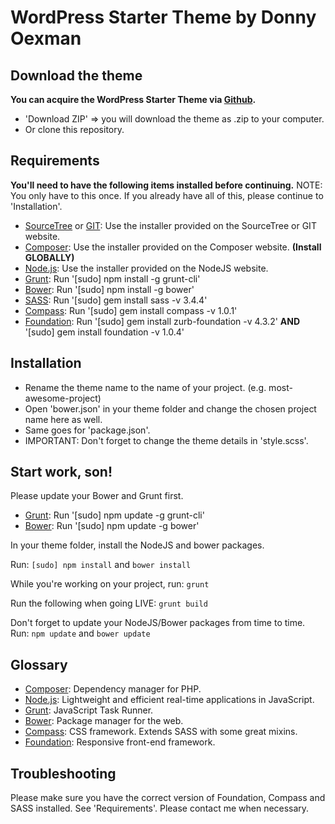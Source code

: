 # WordPress Starter Theme by Donny Oexman

## Download the theme

**You can acquire the WordPress Starter Theme via [Github](https://github.com/DonnyOexman/WordPress-Starter-Theme).**

  * 'Download ZIP' => you will download the theme as .zip to your computer.
  * Or clone this repository.

## Requirements

**You'll need to have the following items installed before continuing.** NOTE: You only have to this once. If you already have all of this, please continue to 'Installation'.

  * [SourceTree](http://sourcetreeapp.com/) or [GIT](http://git-scm.com/downloads/): Use the installer provided on the SourceTree or GIT website.
  * [Composer](https://getcomposer.org/): Use the installer provided on the Composer website. **(Install GLOBALLY)**
  * [Node.js](http://nodejs.org/): Use the installer provided on the NodeJS website.
  * [Grunt](http://gruntjs.com/): Run '[sudo] npm install -g grunt-cli'
  * [Bower](http://bower.io/): Run '[sudo] npm install -g bower'
  * [SASS](http://sass-lang.com/): Run '[sudo] gem install sass -v 3.4.4'
  * [Compass](http://compass-style.org/): Run '[sudo] gem install compass -v 1.0.1'
  * [Foundation](http://foundation.zurb.com/): Run '[sudo] gem install zurb-foundation -v 4.3.2' **AND** '[sudo] gem install foundation -v 1.0.4'

## Installation

  * Rename the theme name to the name of your project. (e.g. most-awesome-project)
  * Open 'bower.json' in your theme folder and change the chosen project name here as well.
  * Same goes for 'package.json'.
  * IMPORTANT: Don't forget to change the theme details in 'style.scss'.

## Start work, son!

Please update your Bower and Grunt first.

  * [Grunt](http://gruntjs.com/): Run '[sudo] npm update -g grunt-cli'
  * [Bower](http://bower.io): Run '[sudo] npm update -g bower'

In your theme folder, install the NodeJS and bower packages.

Run: `[sudo] npm install` and `bower install`

While you're working on your project, run: `grunt`

Run the following when going LIVE: `grunt build`

Don't forget to update your NodeJS/Bower packages from time to time. Run: `npm update` and `bower update`

## Glossary

  * [Composer](https://getcomposer.org/): Dependency manager for PHP.
  * [Node.js](http://nodejs.org/): Lightweight and efficient real-time applications in JavaScript.
  * [Grunt](http://gruntjs.com/): JavaScript Task Runner.
  * [Bower](http://bower.io/): Package manager for the web.
  * [Compass](http://compass-style.org/): CSS framework. Extends SASS with some great mixins.
  * [Foundation](http://foundation.zurb.com/): Responsive front-end framework.

## Troubleshooting

Please make sure you have the correct version of Foundation, Compass and SASS installed. See 'Requirements'. Please contact me when necessary.
